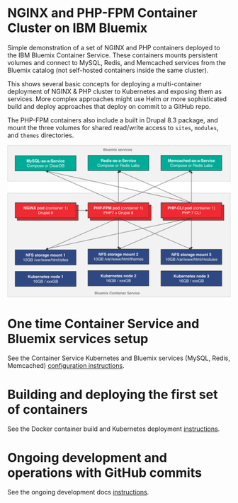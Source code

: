 # NGINX and PHP-FPM Container Cluster on IBM Bluemix
Simple demonstration of a set of NGINX and PHP containers deployed to the IBM Bluemix Container Service. These containers mounts persistent volumes and connect to MySQL, Redis, and Memcached services from the Bluemix catalog (not self-hosted containers inside the same cluster).

This shows several basic concepts for deploying a multi-container deployment of NGINX & PHP cluster to Kubernetes and exposing them as services. More complex approaches might use Helm or more sophisticated build and deploy approaches that deploy on commit to a GitHub repo.

The PHP-FPM containers also include a built in Drupal 8.3 package, and mount the three volumes for shared read/write access to `sites`, `modules`, and `themes` directories.

![](docs/img/architecture.png)

# One time Container Service and Bluemix services setup
See the Container Service Kubernetes and Bluemix services (MySQL, Redis, Memcached) [configuration instructions](docs/INITIAL-SETUP.md).

# Building and deploying the first set of containers
See the Docker container build and Kubernetes deployment [instructions](docs/DEPLOY-CONTAINERS.md).

# Ongoing development and operations with GitHub commits
See the ongoing development docs [instructions](docs/ONGOING-DEVELOPMENT.md).

